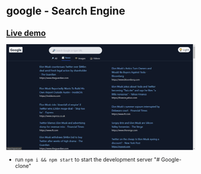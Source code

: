 # google - Search Engine 

## [Live demo](https://google-clone-ten-theta.vercel.app/search)

![google](./public/googleImg.png)


- run ```npm i && npm start``` to start the development server
"# Google-clone" 
